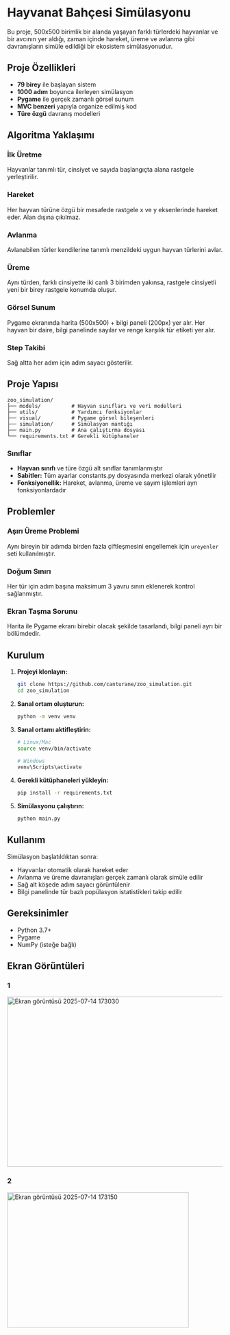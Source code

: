 # Hayvanat Bahçesi Simülasyonu

Bu proje, 500x500 birimlik bir alanda yaşayan farklı türlerdeki hayvanlar ve bir avcının yer aldığı, zaman içinde hareket, üreme ve avlanma gibi davranışların simüle edildiği bir ekosistem simülasyonudur.

##  Proje Özellikleri

- **79 birey** ile başlayan sistem
- **1000 adım** boyunca ilerleyen simülasyon
- **Pygame** ile gerçek zamanlı görsel sunum
- **MVC benzeri** yapıyla organize edilmiş kod
- **Türe özgü** davranış modelleri

##  Algoritma Yaklaşımı

### İlk Üretme
Hayvanlar tanımlı tür, cinsiyet ve sayıda başlangıçta alana rastgele yerleştirilir.

### Hareket
Her hayvan türüne özgü bir mesafede rastgele x ve y eksenlerinde hareket eder. Alan dışına çıkılmaz.

### Avlanma
Avlanabilen türler kendilerine tanımlı menzildeki uygun hayvan türlerini avlar.

### Üreme
Aynı türden, farklı cinsiyette iki canlı 3 birimden yakınsa, rastgele cinsiyetli yeni bir birey rastgele konumda oluşur.

### Görsel Sunum
Pygame ekranında harita (500x500) + bilgi paneli (200px) yer alır. Her hayvan bir daire, bilgi panelinde sayılar ve renge karşılık tür etiketi yer alır.

### Step Takibi
Sağ altta her adım için adım sayacı gösterilir.

##  Proje Yapısı

```
zoo_simulation/
├── models/          # Hayvan sınıfları ve veri modelleri
├── utils/           # Yardımcı fonksiyonlar
├── visual/          # Pygame görsel bileşenleri
├── simulation/      # Simülasyon mantığı
├── main.py          # Ana çalıştırma dosyası
└── requirements.txt # Gerekli kütüphaneler
```

### Sınıflar
- **Hayvan sınıfı** ve türe özgü alt sınıflar tanımlanmıştır
- **Sabitler:** Tüm ayarlar constants.py dosyasında merkezi olarak yönetilir
- **Fonksiyonellik:** Hareket, avlanma, üreme ve sayım işlemleri ayrı fonksiyonlardadır

##  Problemler

### Aşırı Üreme Problemi
Aynı bireyin bir adımda birden fazla çiftleşmesini engellemek için `ureyenler` seti kullanılmıştır.

### Doğum Sınırı
Her tür için adım başına maksimum 3 yavru sınırı eklenerek kontrol sağlanmıştır.

### Ekran Taşma Sorunu
Harita ile Pygame ekranı birebir olacak şekilde tasarlandı, bilgi paneli ayrı bir bölümdedir.

##  Kurulum

1. **Projeyi klonlayın:**
   ```bash
   git clone https://github.com/canturane/zoo_simulation.git
   cd zoo_simulation
   ```

2. **Sanal ortam oluşturun:**
   ```bash
   python -m venv venv
   ```

3. **Sanal ortamı aktifleştirin:**
   ```bash
   # Linux/Mac
   source venv/bin/activate
   
   # Windows
   venv\Scripts\activate
   ```

4. **Gerekli kütüphaneleri yükleyin:**
   ```bash
   pip install -r requirements.txt
   ```

5. **Simülasyonu çalıştırın:**
   ```bash
   python main.py
   ```

##  Kullanım

Simülasyon başlatıldıktan sonra:
- Hayvanlar otomatik olarak hareket eder
- Avlanma ve üreme davranışları gerçek zamanlı olarak simüle edilir
- Sağ alt köşede adım sayacı görüntülenir
- Bilgi panelinde tür bazlı popülasyon istatistikleri takip edilir

##  Gereksinimler

- Python 3.7+
- Pygame
- NumPy (isteğe bağlı)

##  Ekran Görüntüleri

### 1

<img width="526" height="396" alt="Ekran görüntüsü 2025-07-14 173030" src="https://github.com/user-attachments/assets/a9567e4e-89e7-488e-9196-20c06bcc15ed" />

### 2

<img width="424" height="315" alt="Ekran görüntüsü 2025-07-14 173150" src="https://github.com/user-attachments/assets/dd1a30a6-ac46-4f78-b692-32e65aeeefa2" />
